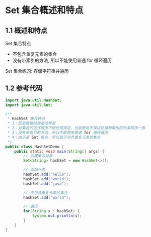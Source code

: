 # Set 集合概述和特点

## 1.1 概述和特点

Set 集合特点

- 不包含重复元素的集合
- 没有带索引的方法, 所以不能使用普通 for 循环遍历

Set 集合练习: 存储字符串并遍历

## 1.2 参考代码

```java
import java.util.HashSet;
import java.util.Set;

/**
 * HashSet 集合特点
 * 1：底层数据结构是哈希表
 * 2：对集合的迭代顺序不做任何保证，也就是说不保证存储和取出的元素顺序一致
 * 3：没有带索引的方法，所以不能使用普通 for 循环遍历
 * 4：由于是 Set 集合，所以是不包含重复元素的集合
 */
public class HashSetDemo {
    public static void main(String[] args) {
        // 创建集合对象
        Set<String> hashSet = new HashSet<>();

        // 添加元素
        hashSet.add("hello");
        hashSet.add("world");
        hashSet.add("java");

        // 不包含重复元素的集合
        hashSet.add("world");

        // 遍历
        for(String s : hashSet) {
            System.out.println(s);
        }
    }
}
```
